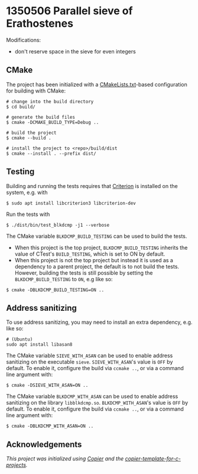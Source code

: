 # 1350506 Parallel sieve of Erathostenes

Modifications:

- don't reserve space in the sieve for even integers

## CMake

The project has been initialized with a [CMakeLists.txt](CMakeLists.txt)-based
configuration for building with CMake:

```console
# change into the build directory
$ cd build/

# generate the build files
$ cmake -DCMAKE_BUILD_TYPE=Debug ..

# build the project
$ cmake --build .

# install the project to <repo>/build/dist
$ cmake --install . --prefix dist/
```

<!--
Output should be something like:

```text
$ mpirun -np 1 ./dist/bin/sieve 1000000
78498 primes are less than or equal to 1000000
Total elapsed time:   0.013957
```

-->

## Testing

Building and running the tests requires that [Criterion](https://github.com/Snaipe/Criterion) is
installed on the system, e.g. with

```console
$ sudo apt install libcriterion3 libcriterion-dev
```

Run the tests with

```console
$ ./dist/bin/test_blkdcmp -j1 --verbose
```

The CMake variable `BLKDCMP_BUILD_TESTING` can be used to build the
tests.

- When this project is the top project, `BLKDCMP_BUILD_TESTING` inherits the value of
  CTest's `BUILD_TESTING`, which is set to ON by default.
- When this project is not the top project but instead it is used as a dependency to a parent
  project, the default is to not build the tests. However, building the tests is still possible by
  setting the `BLKDCMP_BUILD_TESTING` to `ON`, e.g like so:

```console
$ cmake -DBLKDCMP_BUILD_TESTING=ON ..
```

## Address sanitizing

To use address sanitizing, you may need to install an extra dependency, e.g. like so:

```console
# (Ubuntu)
sudo apt install libasan8
```

The CMake variable `SIEVE_WITH_ASAN` can be used to enable address sanitizing on the
executable `sieve`. `SIEVE_WITH_ASAN`'s value is `OFF` by default. To
enable it, configure the build via `ccmake ..`, or via a command line argument with:

```console
$ cmake -DSIEVE_WITH_ASAN=ON ..
```

The CMake variable `BLKDCMP_WITH_ASAN` can be used to enable address sanitizing on the
library `libblkdcmp.so`. `BLKDCMP_WITH_ASAN`'s value is `OFF` by default. To
enable it, configure the build via `ccmake ..`, or via a command line argument with:

```console
$ cmake -DBLKDCMP_WITH_ASAN=ON ..
```

## Acknowledgements

_This project was initialized using [Copier](https://pypi.org/project/copier) and the [copier-template-for-c-projects](https://github.com/jspaaks/copier-template-for-c-projects)._
